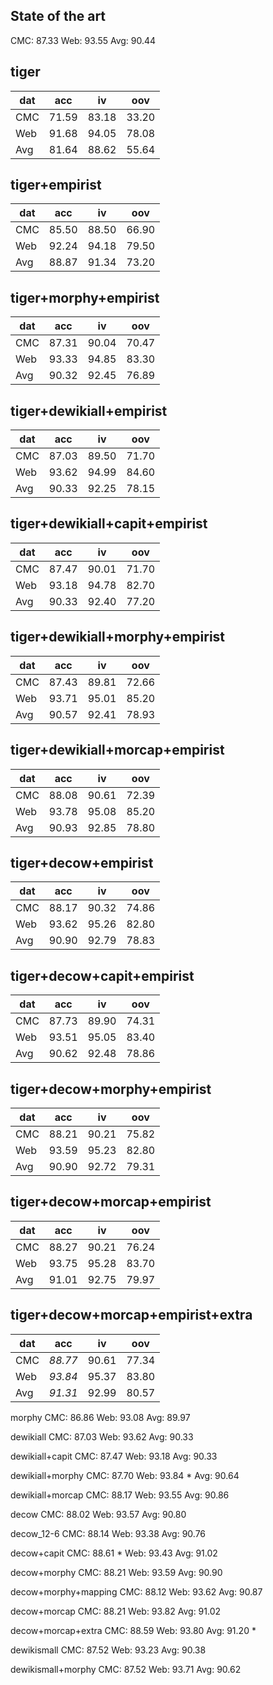 ## State of the art ##

CMC: 87.33
Web: 93.55
Avg: 90.44

## tiger ##

| dat |  acc  |  iv   |  oov  |
|-----|-------|-------|-------|
| CMC | 71.59 | 83.18 | 33.20 |
| Web | 91.68 | 94.05 | 78.08 |
| Avg | 81.64 | 88.62 | 55.64 |

## tiger+empirist ##

| dat |  acc  |  iv   |  oov  |
|-----|-------|-------|-------|
| CMC | 85.50 | 88.50 | 66.90 |
| Web | 92.24 | 94.18 | 79.50 |
| Avg | 88.87 | 91.34 | 73.20 |

## tiger+morphy+empirist ##

| dat |  acc  |  iv   |  oov  |
|-----|-------|-------|-------|
| CMC | 87.31 | 90.04 | 70.47 |
| Web | 93.33 | 94.85 | 83.30 |
| Avg | 90.32 | 92.45 | 76.89 |

## tiger+dewikiall+empirist ##

| dat |  acc  |  iv   |  oov  |
|-----|-------|-------|-------|
| CMC | 87.03 | 89.50 | 71.70 |
| Web | 93.62 | 94.99 | 84.60 |
| Avg | 90.33 | 92.25 | 78.15 |

## tiger+dewikiall+capit+empirist ##

| dat |  acc  |  iv   |  oov  |
|-----|-------|-------|-------|
| CMC | 87.47 | 90.01 | 71.70 |
| Web | 93.18 | 94.78 | 82.70 |
| Avg | 90.33 | 92.40 | 77.20 |

## tiger+dewikiall+morphy+empirist ##

| dat |  acc  |  iv   |  oov  |
|-----|-------|-------|-------|
| CMC | 87.43 | 89.81 | 72.66 |
| Web | 93.71 | 95.01 | 85.20 |
| Avg | 90.57 | 92.41 | 78.93 |

## tiger+dewikiall+morcap+empirist ##

| dat |  acc  |  iv   |  oov  |
|-----|-------|-------|-------|
| CMC | 88.08 | 90.61 | 72.39 |
| Web | 93.78 | 95.08 | 85.20 |
| Avg | 90.93 | 92.85 | 78.80 |

## tiger+decow+empirist ##

| dat |  acc  |  iv   |  oov  |
|-----|-------|-------|-------|
| CMC | 88.17 | 90.32 | 74.86 |
| Web | 93.62 | 95.26 | 82.80 |
| Avg | 90.90 | 92.79 | 78.83 |

## tiger+decow+capit+empirist ##

| dat |  acc  |  iv   |  oov  |
|-----|-------|-------|-------|
| CMC | 87.73 | 89.90 | 74.31 |
| Web | 93.51 | 95.05 | 83.40 |
| Avg | 90.62 | 92.48 | 78.86 |

## tiger+decow+morphy+empirist ##

| dat |  acc  |  iv   |  oov  |
|-----|-------|-------|-------|
| CMC | 88.21 | 90.21 | 75.82 |
| Web | 93.59 | 95.23 | 82.80 |
| Avg | 90.90 | 92.72 | 79.31 |

## tiger+decow+morcap+empirist ##

| dat |  acc  |  iv   |  oov  |
|-----|-------|-------|-------|
| CMC | 88.27 | 90.21 | 76.24 |
| Web | 93.75 | 95.28 | 83.70 |
| Avg | 91.01 | 92.75 | 79.97 |

## tiger+decow+morcap+empirist+extra ##

| dat |  acc  |  iv   |  oov  |
|-----|-------|-------|-------|
| CMC | *88.77* | 90.61 | 77.34 |
| Web | *93.84* | 95.37 | 83.80 |
| Avg | *91.31* | 92.99 | 80.57 |



morphy
CMC: 86.86
Web: 93.08
Avg: 89.97

dewikiall
CMC: 87.03
Web: 93.62
Avg: 90.33

dewikiall+capit
CMC: 87.47
Web: 93.18
Avg: 90.33

dewikiall+morphy
CMC: 87.70
Web: 93.84 *
Avg: 90.64

dewikiall+morcap
CMC: 88.17
Web: 93.55
Avg: 90.86

decow
CMC: 88.02
Web: 93.57
Avg: 90.80

decow_12-6
CMC: 88.14
Web: 93.38
Avg: 90.76

decow+capit
CMC: 88.61 *
Web: 93.43
Avg: 91.02

decow+morphy
CMC: 88.21
Web: 93.59
Avg: 90.90

decow+morphy+mapping
CMC: 88.12
Web: 93.62
Avg: 90.87

decow+morcap
CMC: 88.21
Web: 93.82
Avg: 91.02

decow+morcap+extra
CMC: 88.59
Web: 93.80
Avg: 91.20 *

dewikismall
CMC: 87.52
Web: 93.23
Avg: 90.38

dewikismall+morphy
CMC: 87.52
Web: 93.71
Avg: 90.62
